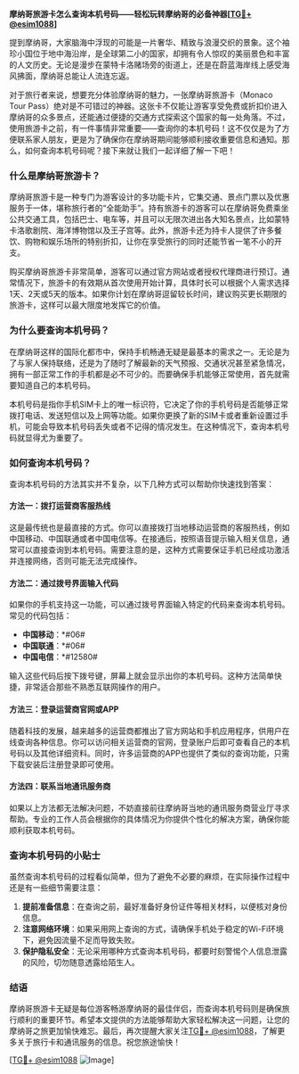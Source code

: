 **摩纳哥旅游卡怎么查询本机号码——轻松玩转摩纳哥的必备神器[[TG💪+ @esim1088](https://t.me/s/esim1088)]**

提到摩纳哥，大家脑海中浮现的可能是一片奢华、精致与浪漫交织的景象。这个袖珍小国位于地中海沿岸，是全球第二小的国家，却拥有令人惊叹的美丽景色和丰富的人文历史。无论是漫步在蒙特卡洛赌场旁的街道上，还是在蔚蓝海岸线上感受海风拂面，摩纳哥总能让人流连忘返。

对于旅行者来说，想要充分体验摩纳哥的魅力，一张摩纳哥旅游卡（Monaco Tour Pass）绝对是不可错过的神器。这张卡不仅能让游客享受免费或折扣价进入摩纳哥的众多景点，还能通过便捷的交通方式探索这个国家的每一处角落。不过，使用旅游卡之前，有一件事情非常重要——查询你的本机号码！这不仅仅是为了方便联系家人朋友，更是为了确保你在摩纳哥期间能够顺利接收重要信息和通知。那么，如何查询本机号码呢？接下来就让我们一起详细了解一下吧！

### **什么是摩纳哥旅游卡？**

摩纳哥旅游卡是一种专门为游客设计的多功能卡片，它集交通、景点门票以及优惠服务于一体，堪称旅行者的“全能助手”。持有旅游卡的游客可以在摩纳哥免费乘坐公共交通工具，包括巴士、电车等，并且可以无限次进出各大知名景点，比如蒙特卡洛歌剧院、海洋博物馆以及王子宫等。此外，旅游卡还为持卡人提供了许多餐饮、购物和娱乐场所的特别折扣，让你在享受旅行的同时还能节省一笔不小的开支。

购买摩纳哥旅游卡非常简单，游客可以通过官方网站或者授权代理商进行预订。通常情况下，旅游卡的有效期从首次使用开始计算，具体时长可以根据个人需求选择1天、2天或5天的版本。如果你计划在摩纳哥逗留较长时间，建议购买更长期限的旅游卡，这样可以最大限度地发挥它的价值。

### **为什么要查询本机号码？**

在摩纳哥这样的国际化都市中，保持手机畅通无疑是最基本的需求之一。无论是为了与家人保持联络，还是为了随时了解最新的天气预报、交通状况甚至紧急情况，拥有一部正常工作的手机都是必不可少的。而要确保手机能够正常使用，首先就需要知道自己的本机号码。

本机号码是指你手机SIM卡上的唯一标识符，它决定了你的手机号码是否能够正常拨打电话、发送短信以及上网等功能。如果你更换了新的SIM卡或者重新设置过手机，可能会导致本机号码丢失或者不记得的情况发生。在这种情况下，查询本机号码就显得尤为重要了。

### **如何查询本机号码？**

查询本机号码的方法其实并不复杂，以下几种方式可以帮助你快速找到答案：

#### **方法一：拨打运营商客服热线**
这是最传统也是最直接的方式。你可以直接拨打当地移动运营商的客服热线，例如中国移动、中国联通或者中国电信等。在接通后，按照语音提示输入相关信息，通常可以直接查询到本机号码。需要注意的是，这种方式需要保证手机已经成功激活并连接网络，否则可能无法完成操作。

#### **方法二：通过拨号界面输入代码**
如果你的手机支持这一功能，可以通过拨号界面输入特定的代码来查询本机号码。常见的代码包括：
- **中国移动**：*#06#
- **中国联通**：*#06#
- **中国电信**：*#12580#

输入这些代码后按下拨号键，屏幕上就会显示出你的本机号码。这种方法简单快捷，非常适合那些不熟悉互联网操作的用户。

#### **方法三：登录运营商官网或APP**
随着科技的发展，越来越多的运营商都推出了官方网站和手机应用程序，供用户在线查询各种信息。你可以访问相关运营商的官网，登录账户后即可查看自己的本机号码以及其他详细资料。同时，许多运营商的APP也提供了类似的查询功能，只需下载安装后注册登录即可使用。

#### **方法四：联系当地通讯服务商**
如果以上方法都无法解决问题，不妨直接前往摩纳哥当地的通讯服务商营业厅寻求帮助。专业的工作人员会根据你的具体情况为你提供个性化的解决方案，确保你能顺利获取本机号码。

### **查询本机号码的小贴士**

虽然查询本机号码的过程看似简单，但为了避免不必要的麻烦，在实际操作过程中还是有一些细节需要注意：

1. **提前准备信息**：在查询之前，最好准备好身份证件等相关材料，以便核对身份信息。
2. **注意网络环境**：如果采用网上查询的方式，请确保手机处于稳定的Wi-Fi环境下，避免因流量不足而导致失败。
3. **保护隐私安全**：无论采用哪种方式查询本机号码，都要时刻警惕个人信息泄露的风险，切勿随意透露给陌生人。

### **结语**

摩纳哥旅游卡无疑是每位游客畅游摩纳哥的最佳伴侣，而查询本机号码则是确保旅行顺利的重要环节。希望本文提供的方法能够帮助大家轻松解决这一问题，让您的摩纳哥之旅更加愉快难忘。最后，再次提醒大家关注[TG💪+ @esim1088](https://t.me/s/esim1088)，了解更多关于旅行卡和通讯服务的信息。祝您旅途愉快！

[[TG💪+ @esim1088](https://t.me/s/esim1088) ![Image](https://i.postimg.cc/4NQfJmqS/Snipaste-2025-05-13-00-14-12.png)]